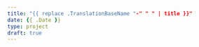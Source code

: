 ```yaml
---
title: "{{ replace .TranslationBaseName "-" " " | title }}"
date: {{ .Date }}
type: project
draft: true
---
```


